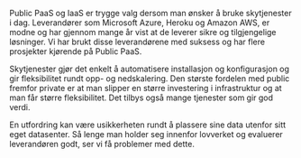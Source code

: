 Public PaaS og IaaS er trygge valg dersom man ønsker å bruke skytjenester i dag. Leverandører som Microsoft Azure, Heroku og Amazon AWS, er modne og har gjennom mange år vist at de leverer sikre og tilgjengelige løsninger. Vi har brukt disse leverandørene med suksess og har flere prosjekter kjørende på Public PaaS. 

Skytjenester gjør det enkelt å automatisere installasjon og konfigurasjon og gir fleksibilitet rundt opp- og nedskalering. Den største fordelen med public fremfor private er at man slipper en større investering i infrastruktur og at man får større fleksibilitet. Det tilbys også mange tjenester som gir god verdi. 

En utfordring kan være usikkerheten rundt å plassere sine data utenfor sitt eget datasenter. Så lenge man holder seg innenfor lovverket og evaluerer leverandøren godt, ser vi få problemer med dette.